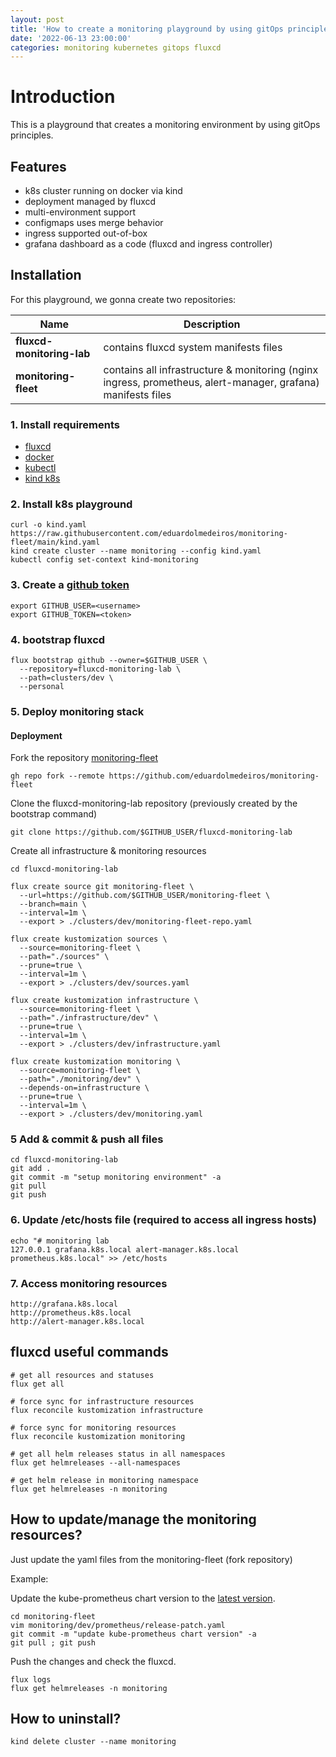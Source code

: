 ```yaml
---
layout: post
title: 'How to create a monitoring playground by using gitOps principles'
date: '2022-06-13 23:00:00'
categories: monitoring kubernetes gitops fluxcd
---
```


# Introduction

This is a playground that creates a monitoring environment by using gitOps principles.

## Features

  * k8s cluster running on docker via kind
  * deployment managed by fluxcd
  * multi-environment support
  * configmaps uses merge behavior
  * ingress supported out-of-box
  * grafana dashboard as a code (fluxcd and ingress controller)

## Installation

For this playground, we gonna create two repositories:

| Name                       | Description                                                                                                   |
| -------------------------- | ------------------------------------------------------------------------------------------------------------- |
| **fluxcd-monitoring-lab**  | contains fluxcd system manifests files                                                                        |
| **monitoring-fleet**       | contains all infrastructure & monitoring (nginx ingress, prometheus, alert-manager, grafana) manifests files  |
    

### 1. Install requirements

* [fluxcd](https://fluxcd.io/)
* [docker](https://www.docker.com/)
* [kubectl](https://kubernetes.io/docs/tasks/tools/)
* [kind k8s](https://kind.sigs.k8s.io/docs/user/quick-start/#installation)


### 2. Install k8s playground

```
curl -o kind.yaml https://raw.githubusercontent.com/eduardolmedeiros/monitoring-fleet/main/kind.yaml
kind create cluster --name monitoring --config kind.yaml
kubectl config set-context kind-monitoring
```

### 3. Create a [github token](https://docs.github.com/en/enterprise-server@3.4/authentication/keeping-your-account-and-data-secure/creating-a-personal-access-token)

```
export GITHUB_USER=<username>
export GITHUB_TOKEN=<token>
```

### 4. bootstrap fluxcd

```
flux bootstrap github --owner=$GITHUB_USER \
  --repository=fluxcd-monitoring-lab \
  --path=clusters/dev \
  --personal
```

### 5. Deploy monitoring stack

#### Deployment

Fork the repository [monitoring-fleet](https://github.com/eduardolmedeiros/monitoring-fleet)

```
gh repo fork --remote https://github.com/eduardolmedeiros/monitoring-fleet
```

Clone the fluxcd-monitoring-lab repository (previously created by the bootstrap command)

```
git clone https://github.com/$GITHUB_USER/fluxcd-monitoring-lab
```


Create all infrastructure & monitoring resources

```
cd fluxcd-monitoring-lab

flux create source git monitoring-fleet \
  --url=https://github.com/$GITHUB_USER/monitoring-fleet \
  --branch=main \
  --interval=1m \
  --export > ./clusters/dev/monitoring-fleet-repo.yaml

flux create kustomization sources \
  --source=monitoring-fleet \
  --path="./sources" \
  --prune=true \
  --interval=1m \
  --export > ./clusters/dev/sources.yaml

flux create kustomization infrastructure \
  --source=monitoring-fleet \
  --path="./infrastructure/dev" \
  --prune=true \
  --interval=1m \
  --export > ./clusters/dev/infrastructure.yaml

flux create kustomization monitoring \
  --source=monitoring-fleet \
  --path="./monitoring/dev" \
  --depends-on=infrastructure \
  --prune=true \
  --interval=1m \
  --export > ./clusters/dev/monitoring.yaml
```

### 5 Add & commit & push all files

```
cd fluxcd-monitoring-lab
git add .
git commit -m "setup monitoring environment" -a
git pull
git push
```

### 6. Update /etc/hosts file (required to access all ingress hosts)

```
echo "# monitoring lab
127.0.0.1 grafana.k8s.local alert-manager.k8s.local prometheus.k8s.local" >> /etc/hosts
```

### 7. Access monitoring resources

```
http://grafana.k8s.local
http://prometheus.k8s.local
http://alert-manager.k8s.local
```

## fluxcd useful commands

```
# get all resources and statuses
flux get all 

# force sync for infrastructure resources
flux reconcile kustomization infrastructure

# force sync for monitoring resources
flux reconcile kustomization monitoring

# get all helm releases status in all namespaces
flux get helmreleases --all-namespaces

# get helm release in monitoring namespace
flux get helmreleases -n monitoring 
```

## How to update/manage the monitoring resources?

Just update the yaml files from the monitoring-fleet (fork repository)

Example:

Update the kube-prometheus chart version to the [latest version](https://artifacthub.io/packages/helm/prometheus-community/kube-prometheus-stack).


```
cd monitoring-fleet
vim monitoring/dev/prometheus/release-patch.yaml
git commit -m "update kube-prometheus chart version" -a
git pull ; git push
```

Push the changes and check the fluxcd.

```
flux logs
flux get helmreleases -n monitoring 
```

## How to uninstall?

```
kind delete cluster --name monitoring
```